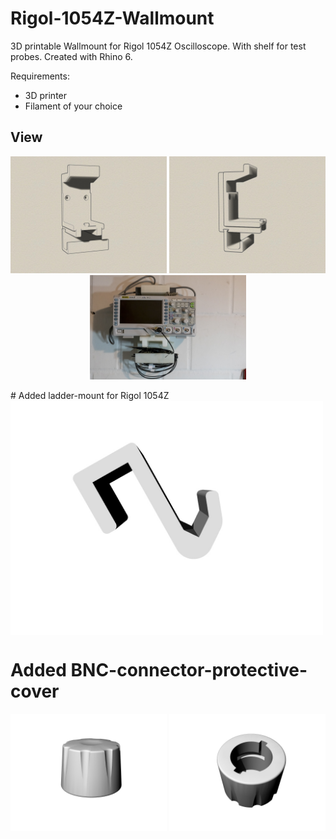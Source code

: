 # Rigol-1054Z-Wallmount
3D printable Wallmount for Rigol 1054Z Oscilloscope. With shelf for test probes. Created with Rhino 6.

Requirements:
* 3D printer 
* Filament of your choice

## View
<p align="center"> 
<img src="iso1.jpg" width="250"> 
<img src="iso2.jpg" width="250"> 
<img src="20190820-DSC03969.jpg" width="250"> 
</p>
# Added ladder-mount for Rigol 1054Z
<img src="Iso1-Ladder-Mount.jpg" width="500" align="center"> 


# Added BNC-connector-protective-cover
<p align="center"> 
<img src="Iso1-BNC-knob.jpg" width="250"> 
<img src="Iso2-BNC-knob.jpg" width="250"> 
</p>
